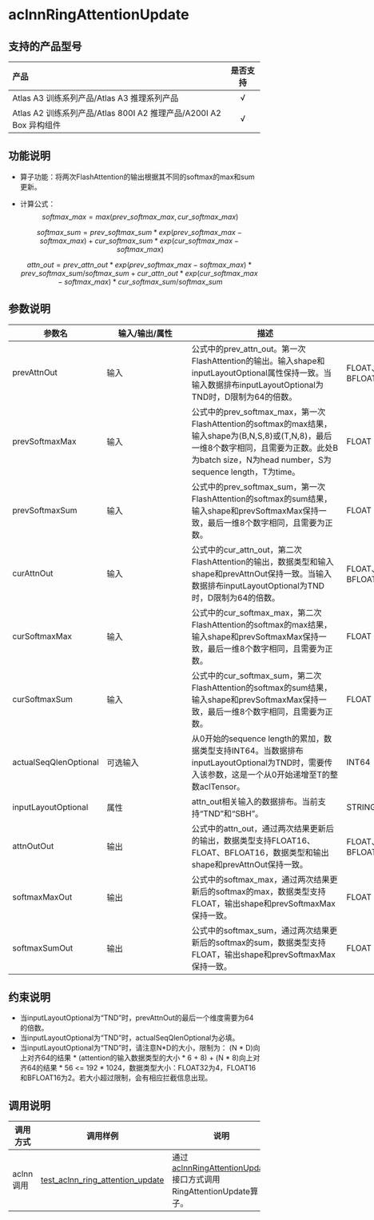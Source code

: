 # aclnnRingAttentionUpdate

## 支持的产品型号

| 产品                                                         | 是否支持 |
| :----------------------------------------------------------- | :------: |
| <term>Atlas A3 训练系列产品/Atlas A3 推理系列产品</term>     |    √     |
| <term>Atlas A2 训练系列产品/Atlas 800I A2 推理产品/A200I A2 Box 异构组件</term> |    √     |

## 功能说明

- 算子功能：将两次FlashAttention的输出根据其不同的softmax的max和sum更新。

- 计算公式：
    $$
    softmax\_max = max(prev\_softmax\_max, cur\_softmax\_max)
    $$

    $$
    softmax\_sum = prev\_softmax\_sum * exp(prev\_softmax\_max - softmax\_max) + cur\_softmax\_sum * exp(cur\_softmax\_max - softmax\_max)
    $$

    $$
    attn\_out = prev\_attn\_out * exp(prev\_softmax\_max - softmax\_max) * prev\_softmax\_sum / softmax\_sum + cur\_attn\_out * exp(cur\_softmax\_max - softmax\_max) * cur\_softmax\_sum / softmax\_sum
    $$

## 参数说明

<table style="undefined;table-layout: fixed; width: 1576px"><colgroup>
  <col style="width: 170px">
  <col style="width: 170px">
  <col style="width: 310px">
  <col style="width: 212px">
  <col style="width: 100px">
  </colgroup>
  <thead>
    <tr>
      <th>参数名</th>
      <th>输入/输出/属性</th>
      <th>描述</th>
      <th>数据类型</th>
      <th>数据格式</th>
    </tr></thead>
  <tbody>
    <tr>
      <td>prevAttnOut</td>
      <td>输入</td>
      <td>公式中的prev_attn_out。第一次FlashAttention的输出。输入shape和inputLayoutOptional属性保持一致。当输入数据排布inputLayoutOptional为TND时，D限制为64的倍数。</td>
      <td>FLOAT、FLOAT16、BFLOAT16</td>
      <td>ND</td>
    </tr>
    <tr>
      <td>prevSoftmaxMax</td>
      <td>输入</td>
      <td>公式中的prev_softmax_max，第一次FlashAttention的softmax的max结果，输入shape为(B,N,S,8)或(T,N,8)，最后一维8个数字相同，且需要为正数。此处B为batch size，N为head number，S为sequence length，T为time。</td>
      <td>FLOAT</td>
      <td>ND</td>
    </tr>
    <tr>
      <td>prevSoftmaxSum</td>
      <td>输入</td>
      <td>公式中的prev_softmax_sum，第一次FlashAttention的softmax的sum结果，输入shape和prevSoftmaxMax保持一致，最后一维8个数字相同，且需要为正数。</td>
      <td>FLOAT</td>
      <td>ND</td>
    </tr>
    <tr>
      <td>curAttnOut</td>
      <td>输入</td>
      <td>公式中的cur_attn_out，第二次FlashAttention的输出，数据类型和输入shape和prevAttnOut保持一致。当输入数据排布inputLayoutOptional为TND时，D限制为64的倍数。</td>
      <td>FLOAT、FLOAT16、BFLOAT16</td>
      <td>ND</td>
    </tr>
    <tr>
      <td>curSoftmaxMax</td>
      <td>输入</td>
      <td>公式中的cur_softmax_max，第二次FlashAttention的softmax的max结果，输入shape和prevSoftmaxMax保持一致，最后一维8个数字相同，且需要为正数。</td>
      <td>FLOAT</td>
      <td>ND</td>
    </tr>
    <tr>
      <td>curSoftmaxSum</td>
      <td>输入</td>
      <td>公式中的cur_softmax_sum，第二次FlashAttention的softmax的sum结果，输入shape和prevSoftmaxMax保持一致，最后一维8个数字相同，且需要为正数。</td>
      <td>FLOAT</td>
      <td>ND</td>
    </tr>
    <tr>
      <td>actualSeqQlenOptional</td>
      <td>可选输入</td>
      <td>从0开始的sequence length的累加，数据类型支持INT64。当数据排布inputLayoutOptional为TND时，需要传入该参数，这是一个从0开始递增至T的整数aclTensor。</td>
      <td>INT64</td>
      <td>ND</td>
    </tr>
    <tr>
      <td>inputLayoutOptional</td>
      <td>属性</td>
      <td>attn_out相关输入的数据排布。当前支持“TND”和“SBH”。</td>
      <td>STRING</td>
      <td>-</td>
    </tr>
    <tr>
      <td>attnOutOut</td>
      <td>输出</td>
      <td>公式中的attn_out，通过两次结果更新后的输出，数据类型支持FLOAT16、FLOAT、BFLOAT16，数据类型和输出shape和prevAttnOut保持一致。</td>
      <td>FLOAT、FLOAT16、BFLOAT16</td>
      <td>ND</td>
    </tr>
    <tr>
      <td>softmaxMaxOut</td>
      <td>输出</td>
      <td>公式中的softmax_max，通过两次结果更新后的softmax的max，数据类型支持FLOAT，输出shape和prevSoftmaxMax保持一致。</td>
      <td>FLOAT</td>
      <td>ND</td>
    </tr>
    <tr>
      <td>softmaxSumOut</td>
      <td>输出</td>
      <td>公式中的softmax_sum，通过两次结果更新后的softmax的sum，数据类型支持FLOAT，输出shape和prevSoftmaxMax保持一致。</td>
      <td>FLOAT</td>
      <td>ND</td>
    </tr>
  </tbody></table>

## 约束说明
  - 当inputLayoutOptional为“TND”时，prevAttnOut的最后一个维度需要为64的倍数。
  - 当inputLayoutOptional为“TND”时，actualSeqQlenOptional为必填。
  - 当inputLayoutOptional为“TND”时，请注意N*D的大小，限制为： (N \* D)向上对齐64的结果 \* (attention的输入数据类型的大小 \* 6 + 8) + (N \* 8)向上对齐64的结果 \* 56 <= 192 \* 1024，数据类型大小：FLOAT32为4，FLOAT16和BFLOAT16为2。若大小超过限制，会有相应拦截信息出现。

## 调用说明

| 调用方式 | 调用样例                                                                   | 说明                                                             |
|--------------|------------------------------------------------------------------------|----------------------------------------------------------------|
| aclnn调用 | [test_aclnn_ring_attention_update](./examples/test_aclnn_ring_attention_update.cpp) | 通过[aclnnRingAttentionUpdate](./docs/aclnnRingAttentionUpdate.md)接口方式调用RingAttentionUpdate算子。    |